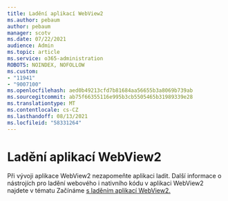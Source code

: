 ```yaml
---
title: Ladění aplikací WebView2
ms.author: pebaum
author: pebaum
manager: scotv
ms.date: 07/22/2021
audience: Admin
ms.topic: article
ms.service: o365-administration
ROBOTS: NOINDEX, NOFOLLOW
ms.custom:
- "11941"
- "9007100"
ms.openlocfilehash: aed0b49213cfd7b81684aa56655b3a8069b739ab
ms.sourcegitcommit: ab75f66355116e995b3cb5505465b31989339e28
ms.translationtype: MT
ms.contentlocale: cs-CZ
ms.lasthandoff: 08/13/2021
ms.locfileid: "58331264"
---
```

# <a name="debug-webview2-apps"></a>Ladění aplikací WebView2

Při vývoji aplikace WebView2 nezapomeňte aplikaci ladit. Další informace o nástrojích pro ladění webového i nativního kódu v aplikaci WebView2 najdete v tématu Začínáme [s laděním aplikací WebView2.](https://docs.microsoft.com/microsoft-edge/webview2/how-to/debug)